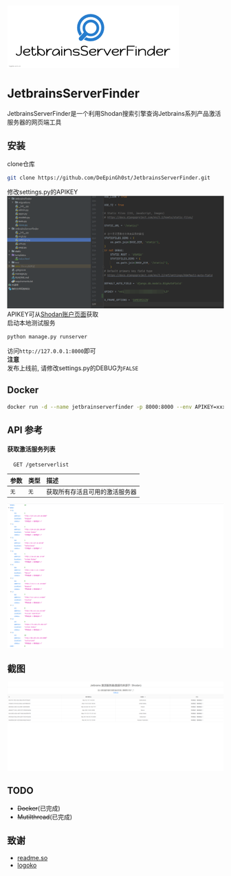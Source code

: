 
![Logo](https://raw.githubusercontent.com/DeEpinGh0st/BlogOSS/main/aticles/2022/11/29/202211292006258.png)


# JetbrainsServerFinder

JetbrainsServerFinder是一个利用Shodan搜索引擎查询Jetbrains系列产品激活服务器的网页端工具


## 安装

clone仓库

```bash
git clone https://github.com/DeEpinGh0st/JetbrainsServerFinder.git
```
修改settings.py的APIKEY  
![](https://raw.githubusercontent.com/DeEpinGh0st/BlogOSS/main/aticles/2022/11/29/202211292015247.png)
APIKEY可从[Shodan账户页面](https://account.shodan.io/)获取  
启动本地测试服务  
```bash
python manage.py runserver
```
访问`http://127.0.0.1:8000`即可  
**注意**  
发布上线前, 请修改settings.py的DEBUG为`FALSE`  

## Docker
```bash
docker run -d --name jetbrainserverfinder -p 8000:8000 --env APIKEY=xxxxxxxxxx s0cke3t/jetbrainserverfinder:latest
```
## API 参考

#### 获取激活服务列表

```http
  GET /getserverlist
```

| 参数 | 类型     | 描述                |
| :-------- | :------- | :------------------------- |
| `无` | `无` | 获取所有存活且可用的激活服务器 |

![](https://raw.githubusercontent.com/DeEpinGh0st/BlogOSS/main/aticles/2022/11/29/202211291943755.png)
## 截图

![](https://raw.githubusercontent.com/DeEpinGh0st/BlogOSS/main/aticles/2022/11/29/202211301537522.png)


## TODO

 - ~~Docker~~(已完成)
 - ~~Mutilthread~~(已完成)


## 致谢

 - [readme.so](https://readme.so)
 - [logoko](https://www.logoko.com.cn)
 

